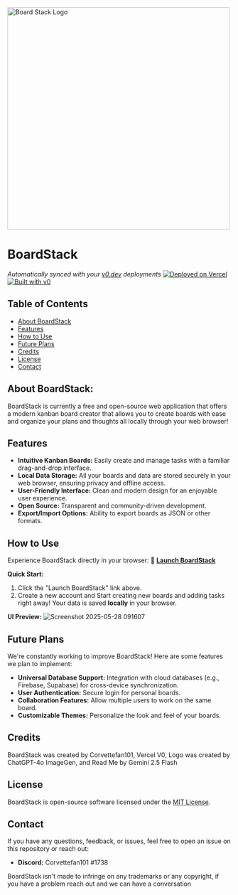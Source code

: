 <img src="https://github.com/user-attachments/assets/ec055a89-a0b4-435f-b06e-273dfd476932" alt="Board Stack Logo" width="500">

# BoardStack

*Automatically synced with your [v0.dev](https://v0.dev) deployments*
[![Deployed on Vercel](https://img.shields.io/badge/Deployed%20on-Vercel-black?style=for-the-badge&logo=vercel)](https://vercel.com/corvettefan101s-projects/v0-boardstack)
[![Built with v0](https://img.shields.io/badge/Built%20with-v0.dev-black?style=for-the-badge)](https://v0.dev/chat/projects/FHXtXdWcUjF)

## Table of Contents
- [About BoardStack](#about-boardstack)
- [Features](#features)
- [How to Use](#how-to-use)
- [Future Plans](#future-plans)
- [Credits](#credits)
- [License](#license)
- [Contact](#contact)

## About BoardStack:
BoardStack is currently a free and open-source web application that offers a modern kanban board creator that allows you to create boards with ease and organize your plans and thoughts all locally through your web browser!

## Features
*   **Intuitive Kanban Boards:** Easily create and manage tasks with a familiar drag-and-drop interface.
*   **Local Data Storage:** All your boards and data are stored securely in your web browser, ensuring privacy and offline access.
*   **User-Friendly Interface:** Clean and modern design for an enjoyable user experience.
*   **Open Source:** Transparent and community-driven development.
*   **Export/Import Options:** Ability to export boards as JSON or other formats.

## How to Use

Experience BoardStack directly in your browser:
🚀 **[Launch BoardStack](https://v0-boardstack-eosin.vercel.app/)**

**Quick Start:**
1. Click the "Launch BoardStack" link above.
2. Create a new account and Start creating new boards and adding tasks right away! Your data is saved **locally** in your browser.

**UI Preview:**
![Screenshot 2025-05-28 091607](https://github.com/user-attachments/assets/3706d456-a81e-41cc-bb8d-53f59deea868)

## Future Plans
We're constantly working to improve BoardStack! Here are some features we plan to implement:
*   **Universal Database Support:** Integration with cloud databases (e.g., Firebase, Supabase) for cross-device synchronization.
*   **User Authentication:** Secure login for personal boards.
*   **Collaboration Features:** Allow multiple users to work on the same board.
*  **Customizable Themes:** Personalize the look and feel of your boards.
## Credits
BoardStack was created by Corvettefan101, Vercel V0, Logo was created by ChatGPT-4o ImageGen, and Read Me by Gemini 2.5 Flash
## License
BoardStack is open-source software licensed under the [MIT License](LICENSE).

## Contact
If you have any questions, feedback, or issues, feel free to open an issue on this repository or reach out:
*  **Discord:** Corvettefan101 #1738

BoardStack isn't made to infringe on any trademarks or any copyright, if you have a problem reach out and we can have a conversation
